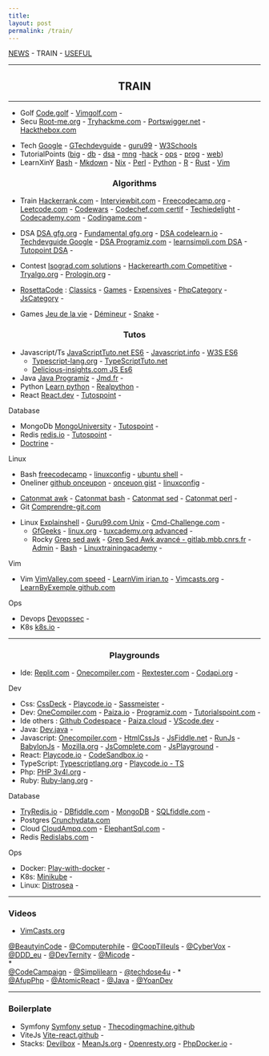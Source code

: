 ```yaml
---
title: 
layout: post
permalink: /train/
---
```


[NEWS](https://cylmat.github.io/news) - TRAIN - [USEFUL](https://cylmat.github.io/useful)

---
## <center>TRAIN</center>
---

* Golf [Code.golf](https://code.golf) - [Vimgolf.com](https://www.vimgolf.com) -
* Secu [Root-me.org](https://www.root-me.org) - [Tryhackme.com](https://tryhackme.com) - [Portswigger.net](https://portswigger.net/web-security) - [Hackthebox.com](https://www.hackthebox.com) 

- Tech [Google](https://developers.google.com/learn) - [GTechdevguide](https://techdevguide.withgoogle.com) - [guru99](https://www.guru99.com) - [W3Schools](https://www.w3schools.com)
- TutorialPoints ([big](https://www.tutorialspoint.com/big_data_tutorials.htm) - [db](https://www.tutorialspoint.com/database_tutorials.htm) - [dsa](https://www.tutorialspoint.com/data_structures_algorithms/index.htm) - [mng](https://www.tutorialspoint.com/management_tutorials.htm) -[hack](https://www.tutorialspoint.com/ethical_hacking) - [ops](https://www.tutorialspoint.com/devops_tutorials.htm) - [prog](https://www.tutorialspoint.com/computer_programming_tutorials.htm) - [web](https://www.tutorialspoint.com/web_development_tutorials.htm))
- LearnXinY [Bash](https://learnxinyminutes.com/docs/bash) - [Mkdown](https://learnxinyminutes.com/docs/markdown) - [Nix](https://learnxinyminutes.com/docs/nix) - [Perl](https://learnxinyminutes.com/docs/perl) - [Python](https://learnxinyminutes.com/docs/python) - [R](https://learnxinyminutes.com/docs/r) - [Rust](https://learnxinyminutes.com/docs/rust) - [Vim](https://learnxinyminutes.com/docs/vim) 


### <center>Algorithms</center> 

* Train [Hackerrank.com](https://www.hackerrank.com) - [Interviewbit.com](https://www.interviewbit.com/courses/programming) - [Freecodecamp.org](https://www.freecodecamp.org/learn) - [Leetcode.com](https://leetcode.com/explore) - [Codewars](https://www.codewars.com) - [Codechef.com certif](https://www.codechef.com/certification/data-structures-and-algorithms/prepare) - [Techiedelight](https://www.techiedelight.com) - [Codecademy.com](https://www.codecademy.com) - [Codingame.com](https://www.codingame.com) - 
* DSA [DSA gfg.org](https://www.geeksforgeeks.org/data-structures) - [Fundamental gfg.org](https://www.geeksforgeeks.org/fundamentals-of-algorithms) - [DSA codelearn.io](https://codelearn.io/learning/data-structure-and-algorithms) - [Techdevguide Google](https://techdevguide.withgoogle.com/paths/data-structures-and-algorithms/) - [DSA Programiz.com](https://www.programiz.com/dsa) - [learnsimpli.com DSA](https://www.learnsimpli.com/data-structures-and-algorithms/) - [Tutopoint DSA](https://www.tutorialspoint.com/data_structures_algorithms/index.htm) -

* Contest [Isograd.com solutions](https://www.isograd-testingservices.com/FR/solutions-challenges-de-code) - [Hackerearth.com Competitive](https://www.hackerearth.com/fr/getstarted-competitive-programming) - [Tryalgo.org](https://tryalgo.org/problems) - [Prologin.org](https://prologin.org/archives/) - 
* [RosettaCode](https://rosettacode.org) : [Classics](https://rosettacode.org/wiki/Category:Classic_CS_problems_and_programs) - [Games](https://rosettacode.org/wiki/Category:Games) - [Expensives](https://rosettacode.org/wiki/Category:Pages_with_too_many_expensive_parser_function_calls) - [PhpCategory](https://rosettacode.org/wiki/Category:PHP) - [JsCategory](https://rosettacode.org/wiki/Category:JavaScript) -
* Games [Jeu de la vie](https://fr.wikipedia.org/wiki/Jeu_de_la_vie) - [Démineur](https://fr.wikipedia.org/wiki/D%C3%A9mineur_(genre_de_jeu_vid%C3%A9o)) - [Snake](https://fr.wikipedia.org/wiki/Snake_(genre_de_jeu_vid%C3%A9o)) -


### <center>Tutos</center>

* Javascript/Ts [JavaScriptTuto.net ES6](https://www.javascripttutorial.net/es6) - [Javascript.info](https://fr.javascript.info) - [W3S ES6](https://www.w3schools.com/js/js_es6.asp)
  + [Typescript-lang.org](https://www.typescriptlang.org/docs/handbook/typescript-from-scratch.html) - [TypeScriptTuto.net](https://www.typescripttutorial.net)
  + [Delicious-insights.com JS Es6](https://delicious-insights.com/fr/articles-et-tutos)
* Java [Java Programiz](https://www.programiz.com/java-programming) - [Jmd.fr](https://www.jmdoudoux.fr/accueil_java.htm) -
* Python [Learn python](https://www.learnpython.org) - [Realpython](https://realpython.com) -
* React [React.dev](https://react.dev/learn) - [Tutospoint](https://www.tutorialspoint.com/reactjs/reactjs_installation.htm) -

Database  
* MongoDb [MongoUniversity](https://learn.mongodb.com) - [Tutospoint](https://www.tutorialspoint.com/mongodb) - 
* Redis [redis.io](https://redis.io/learn) - [Tutospoint](https://www.tutorialspoint.com/redis) -
* [Doctrine](https://www.doctrine-project.org) -  

Linux  
+ Bash [freecodecamp](https://www.freecodecamp.org/news/bash-scripting-tutorial-linux-shell-script-and-command-line-for-beginners/) - [linuxconfig](https://linuxconfig.org/bash-scripting-tutorial) - [ubuntu shell](https://doc.ubuntu-fr.org/tutoriel/script_shell) - 
+ Oneliner [github onceupon](https://github.com/onceupon/Bash-Oneliner) - [onceuon gist](https://gist.github.com/onceupon/b225f26c4cbc6eb4c41c3a4f09ba9ed7) - [linuxconfig](https://linuxconfig.org/linux-complex-bash-one-liner-examples) - 
- [Catonmat awk](https://catonmat.net/awk-one-liners-explained-part-one) - [Catonmat bash](https://catonmat.net/bash-one-liners-explained-part-one) - [Catonmat sed](https://catonmat.net/sed-one-liners-explained-part-one) - [Catonmat perl](https://catonmat.net/perl-one-liners-explained-part-one) -
- Git [Comprendre-git.com](https://comprendre-git.com)

+ Linux [Explainshell](https://explainshell.com) - [Guru99.com Unix](https://www.guru99.com/fr/unix-linux-tutorial.html) - [Cmd-Challenge.com](https://cmdchallenge.com) - 
  + [GfGeeks](https://www.geeksforgeeks.org/linux-tutorial/) - [linux.org](https://www.linux.org/forums/#linux-tutorials.122) - [tuxcademy.org advanced](https://www.tuxcademy.org/product/grd2/) -
  + Rocky [Grep sed awk](https://docs.rockylinux.org/books/sed_awk_grep) - [Grep Sed Awk avancé - gitlab.mbb.cnrs.fr](https://gitlab.mbb.cnrs.fr/f/site/form1/ttext/) - [Admin](https://docs.rockylinux.org/books/admin_guide/00-toc) - [Bash](https://docs.rockylinux.org/books/learning_bash/00-toc) - [Linuxtrainingacademy](https://www.linuxtrainingacademy.com/) -

Vim  
+ Vim [VimValley.com speed](https://vimvalley.com/vim-movement-speed-challenge) - [LearnVim irian.to](https://learnvim.irian.to) - [Vimcasts.org](http://vimcasts.org) - [LearnByExemple github.com](https://learnbyexample.github.io/vim_reference)
 
Ops
+ Devops [Devopssec](https://devopssec.fr) -  
+ K8s [k8s.io](https://kubernetes.io/docs/tutorials) -

---

### <center>Playgrounds</center> 

- Ide: [Replit.com](https://replit.com/~) - [Onecompiler.com](https://onecompiler.com) - [Rextester.com](https://rextester.com) - [Codapi.org](https://codapi.org) -   

Dev  
* Css: [CssDeck](https://cssdeck.com/) - [Playcode.io](https://playcode.io/css) - [Sassmeister](https://www.sassmeister.com) - 
* Dev: [OneCompiler.com](https://onecompiler.com) - [Paiza.io](https://paiza.io/en) - [Programiz.com](https://www.programiz.com/python-programming/online-compiler) - [Tutorialspoint.com](https://www.tutorialspoint.com/codingground.htm) - 
* Ide others : [Github Codespace](https://github.com/codespaces) - [Paiza.cloud](https://paiza.cloud) - [VScode.dev](https://vscode.dev) -
* Java: [Dev.java](https://dev.java/playground) -
* Javascript: [Onecompiler.com](https://onecompiler.com/javascript) - [HtmlCssJs](https://html-css-js.com) - [JsFiddle.net](https://jsfiddle.net) - [RunJs](https://runjs.co) - [BabylonJs](https://playground.babylonjs.com) - [Mozilla.org](https://developer.mozilla.org/en-US/play) - [JsComplete.com](https://jscomplete.com/playground) - [JsPlayground](https://www.jsplayground.dev) - 
* React: [Playcode.io](https://playcode.io/react) - [CodeSandbox.io](https://codesandbox.io/s) -
* TypeScript: [Typescriptlang.org](https://www.typescriptlang.org/play) - [Playcode.io - TS](https://playcode.io/typescript-playground)
* Php: [PHP 3v4l.org](https://3v4l.org) -
* Ruby: [Ruby-lang.org](https://try.ruby-lang.org/playground/) -

Database   
* [TryRedis.io](https://try.redis.io) - [DBfiddle.com](https://www.db-fiddle.com) - [MongoDB](https://mongoplayground.net) - [SQLfiddle.com](http://sqlfiddle.com) -
* Postgres [Crunchydata.com](https://www.crunchydata.com/developers/playground)
* Cloud [CloudAmpq.com](https://customer.cloudamqp.com) - [ElephantSql.com](https://customer.elephantsql.com) -
* Redis [Redislabs.com](https://app.redislabs.com) - 

Ops  
* Docker: [Play-with-docker](https://labs.play-with-docker.com) -
* K8s: [Minikube](https://minikube.sigs.k8s.io/docs/start) - 
* Linux: [Distrosea](https://distrosea.com) -

---
### Videos

- [VimCasts.org](http://vimcasts.org)

[@BeautyinCode](https://www.youtube.com/@BeautyinCode) - 
[@Computerphile](https://www.youtube.com/@Computerphile) - 
[@CoopTilleuls](https://www.youtube.com/@coopTilleuls) - 
[@CyberVox](https://www.youtube.com/@CyberVox) - 
[@DDD_eu](https://www.youtube.com/@ddd_eu) - 
[@DevTernity](https://www.youtube.com/@DevTernity) - 
[@Micode](https://www.youtube.com/@Micode) -   
*  
[@CodeCampaign](https://www.youtube.com/@CodeCampaign) - 
[@Simplilearn](https://www.youtube.com/@SimplilearnOfficial) -
[@techdose4u](https://www.youtube.com/@techdose4u) -
*  
[@AfupPhp](https://www.youtube.com/@afupPHP) - 
[@AtomicReact](https://www.youtube.com/@atomicreact) - 
[@Java](https://www.youtube.com/@java) - 
[@YoanDev](https://m.youtube.com/@yoandevco)

---
### Boilerplate

- Symfony [Symfony setup](https://symfony.com/doc/current/setup.html) - [Thecodingmachine.github](https://thecodingmachine.github.io/symfony-boilerplate)
- ViteJs [Vite-react.github](https://github.com/RicardoValdovinos/vite-react-boilerplate) - 
- Stacks: [Devilbox](http://devilbox.org) - [MeanJs.org](http://meanjs.org) - [Openresty.org](https://openresty.org) - [PhpDocker.io](https://phpdocker.io) - 
